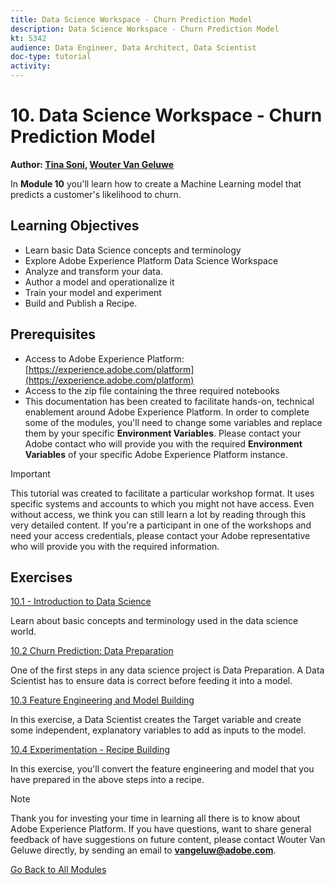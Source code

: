 ```yaml
---
title: Data Science Workspace - Churn Prediction Model
description: Data Science Workspace - Churn Prediction Model
kt: 5342
audience: Data Engineer, Data Architect, Data Scientist
doc-type: tutorial
activity: 
---
```


# 10. Data Science Workspace - Churn Prediction Model

**Author: [Tina Soni](https://www.linkedin.com/in/tinadsoni/), [Wouter Van Geluwe](https://www.linkedin.com/in/woutervangeluwe/)**

In **Module 10** you'll learn how to create a  Machine Learning model that predicts a customer's likelihood to churn. 

## Learning Objectives

- Learn basic Data Science concepts and terminology
- Explore Adobe Experience Platform Data Science Workspace
- Analyze and transform your data.
- Author a model and operationalize it
- Train your model and experiment
- Build and Publish a Recipe.

## Prerequisites

- Access to Adobe Experience Platform: [https://experience.adobe.com/platform](https://experience.adobe.com/platform)
- Access to the zip file containing the three required notebooks
- This documentation has been created to facilitate hands-on, technical enablement around Adobe Experience Platform. In order to complete some of the modules, you'll need to change some variables and replace them by your specific **Environment Variables**. Please contact your Adobe contact who will provide you with the required **Environment Variables** of your specific Adobe Experience Platform instance.

>[!IMPORTANT] 
>
>This tutorial was created to facilitate a particular workshop format. It uses specific systems and accounts to which you might not have access. Even without access, we think you can still learn a lot by reading through this very detailed content. If you're a participant in one of the workshops and need your access credentials, please contact your Adobe representative who will provide you with the required information.

## Exercises

[10.1 - Introduction to Data Science](./ex1.md)

Learn about basic concepts and terminology used in the data science world.

[10.2 Churn Prediction: Data Preparation](./ex2.md)

One of the first steps in any data science project is Data Preparation. A Data Scientist has to ensure data is correct before feeding it into a model.

[10.3 Feature Engineering and Model Building](./ex3.md)

In this exercise, a Data Scientist creates the Target variable and create some independent, explanatory variables to add as inputs to the model.

[10.4 Experimentation - Recipe Building](./ex4.md)

In this exercise, you'll convert the feature engineering and model that you have prepared in the above steps into a recipe.

>[!NOTE]
>
>Thank you for investing your time in learning all there is to know about Adobe Experience Platform. If you have questions, want to share general feedback of have suggestions on future content, please contact Wouter Van Geluwe directly, by sending an email to **vangeluw@adobe.com**.

[Go Back to All Modules](../../overview.md)
